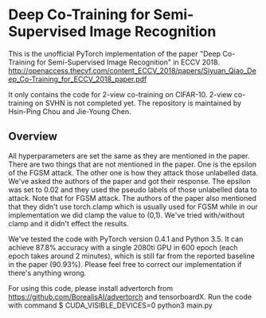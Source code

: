 # Deep Co-Training for Semi-Supervised Image Recognition

This is the unofficial PyTorch implementation of the paper "Deep Co-Training for Semi-Supervised Image Recognition" in ECCV 2018. 
http://openaccess.thecvf.com/content_ECCV_2018/papers/Siyuan_Qiao_Deep_Co-Training_for_ECCV_2018_paper.pdf

It only contains the code for 2-view co-training on CIFAR-10. 2-view co-training on SVHN is not completed yet.
The repository is maintained by Hsin-Ping Chou and Jie-Young Chen.

## Overview

All hyperparameters are set the same as they are mentioned in the paper. There are two things that are not mentioned in the paper. One is the epsilon of the FGSM attack. The other one is how they attack those unlabelled data. We've asked the authors of the paper and got their response. The epsilon was set to 0.02 and they used the pseudo labels of those unlabelled data to attack. Note that for FGSM attack. The authors of the paper also mentioned that they didn't use torch.clamp which is usually used for FGSM while in our implementation we did clamp the value to (0,1). We've tried with/without clamp and it didn't effect the results.

We've tested the code with PyTorch version 0.4.1 and Python 3.5. It can achieve 87.8% accuracy with a single 2080ti GPU in 600 epoch (each epoch takes around 2 minutes), which is still far from the reported baseline in the paper (90.93%). Please feel free to correct our implementation if there's anything wrong.

For using this code, please install advertorch from https://github.com/BorealisAI/advertorch and tensorboardX. 
Run the code with command $ CUDA_VISIBLE_DEVICES=0 python3 main.py



